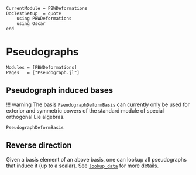 ```@meta
CurrentModule = PBWDeformations
DocTestSetup  = quote
    using PBWDeformations
    using Oscar
end
```

# Pseudographs

```@autodocs
Modules = [PBWDeformations]
Pages   = ["Pseudograph.jl"]
```

## Pseudograph induced bases
!!! warning
    The basis [`PseudographDeformBasis`](@ref) can currently only be used for exterior and symmetric powers of the standard module of special orthogonal Lie algebras.
```@docs
PseudographDeformBasis
```

## Reverse direction
Given a basis element of an above basis, one can lookup all pseudographs that induce it (up to a scalar).
See [`lookup_data`](@ref) for more details.
